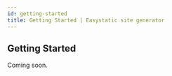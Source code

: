 ```yaml
---
id: getting-started
title: Getting Started | Easystatic site generator
---
```

## Getting Started

Coming soon.

<br><br><br><br><br><br>

